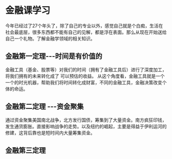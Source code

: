 # 金融课学习
今年已经过了27个年头了，除了自己的专业以外，感觉自己就是个白痴，生活在社会最底层，很多东西都不能有自己的见解，都是浮在表面。那么从现在开始送给自己一个礼物。了解金融学领域的相关知识。
## 金融第一定理---时间是有价值的
金融工具（基金、股票等）对我们的时间（拥有了金融工具后）进行了深度加工，将我们拥有的未来转化成了 可以预估的收益。 从这个角度看，金融工具就是一个一个的时光机器，帮助我们将时间转化成财富，不同的金融工具，金融决策改变个体的命运。
## 金融第二定理 ---资金聚集
通过资金聚集美国南北战争，北方发行国债，筹集到了大量资金。南方疯狂印钱，发生通货膨胀。直接影响战争的走势。以及纽约的崛起，主要是得益于伊利运河的修建，这背后靠也是短时间内大量筹集资金。

## 金融第三定理


